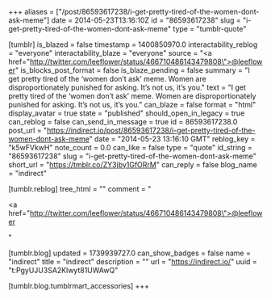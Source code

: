 +++
aliases = ["/post/86593617238/i-get-pretty-tired-of-the-women-dont-ask-meme"]
date = 2014-05-23T13:16:10Z
id = "86593617238"
slug = "i-get-pretty-tired-of-the-women-dont-ask-meme"
type = "tumblr-quote"

[tumblr]
is_blazed = false
timestamp = 1400850970.0
interactability_reblog = "everyone"
interactability_blaze = "everyone"
source = "<a href=\"http://twitter.com/leeflower/status/466710486143479808\">@leeflower</a>"
is_blocks_post_format = false
is_blaze_pending = false
summary = "I get pretty tired of the ‘women don’t ask’ meme. Women are disproportionately punished for asking. It’s not us, it’s you."
text = "I get pretty tired of the &lsquo;women don&rsquo;t ask&rsquo; meme. Women are disproportionately punished for asking. It&rsquo;s not us, it&rsquo;s you."
can_blaze = false
format = "html"
display_avatar = true
state = "published"
should_open_in_legacy = true
can_reblog = false
can_send_in_message = true
id = 86593617238.0
post_url = "https://indirect.io/post/86593617238/i-get-pretty-tired-of-the-women-dont-ask-meme"
date = "2014-05-23 13:16:10 GMT"
reblog_key = "k5wFVkwH"
note_count = 0.0
can_like = false
type = "quote"
id_string = "86593617238"
slug = "i-get-pretty-tired-of-the-women-dont-ask-meme"
short_url = "https://tmblr.co/ZY3jby1GfORrM"
can_reply = false
blog_name = "indirect"

[tumblr.reblog]
tree_html = ""
comment = "<p><a href=\"http://twitter.com/leeflower/status/466710486143479808\">@leeflower</a></p>"

[tumblr.blog]
updated = 1739939727.0
can_show_badges = false
name = "indirect"
title = "indirect"
description = ""
url = "https://indirect.io/"
uuid = "t:PgyUJU3SA2Klwyt81UWAwQ"

[tumblr.blog.tumblrmart_accessories]
+++
